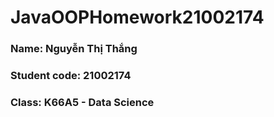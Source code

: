 # JavaOOPHomework21002174
### Name: Nguyễn Thị Thắng
### Student code: 21002174
### Class: K66A5 - Data Science

